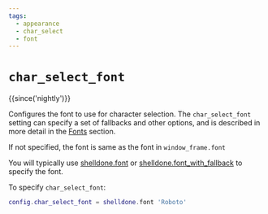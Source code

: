 ```yaml
---
tags:
  - appearance
  - char_select
  - font
---
```

# `char_select_font`

{{since('nightly')}}

Configures the font to use for character selection. The `char_select_font`
setting can specify a set of fallbacks and other options, and is described
in more detail in the [Fonts](../../fonts.md) section.

If not specified, the font is same as the font in `window_frame.font`

You will typically use [shelldone.font](../shelldone/font.md) or
[shelldone.font_with_fallback](../shelldone/font_with_fallback.md) to specify the
font.

To specify `char_select_font`:

```lua
config.char_select_font = shelldone.font 'Roboto'
```

